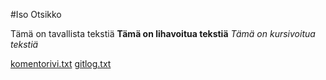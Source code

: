 #Iso Otsikko

Tämä on tavallista tekstiä
__Tämä on lihavoitua tekstiä__
_Tämä on kursivoitua tekstiä_

[komentorivi.txt](https://github.com/EeroAnt/ot-harjoitusty-/blob/main/laskarit/viikko1/komentorivi.txt)
[gitlog.txt](https://github.com/EeroAnt/ot-harjoitusty-/blob/main/laskarit/viikko1/gitlog.txt)
